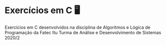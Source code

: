 # Exercícios em C 🖥️
Exercícios em C desenvolvidos na disciplina de Algoritmos e Lógica de Programação da Fatec Itu 
Turma de Análise e Desenvolvimento de Sistemas 2020/2
